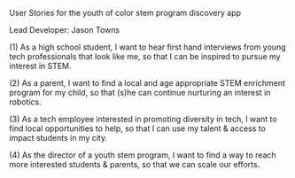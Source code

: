 User Stories for the youth of color stem program discovery app

Lead Developer: Jason Towns


(1) As a high school student, I want to hear first hand interviews from young tech professionals that look like me, so that I can be inspired to pursue my interest in STEM.

(2) As a parent, I want to find a local and age appropriate STEM enrichment program for my child, so that (s)he can continue nurturing an interest in robotics.

(3) As a tech employee interested in promoting diversity in tech, I want to find local opportunities to help, so that I can use my talent & access to impact students in my city.

(4) As the director of a youth stem program, I want to find a way to reach more interested students & parents, so that we can scale our efforts.

